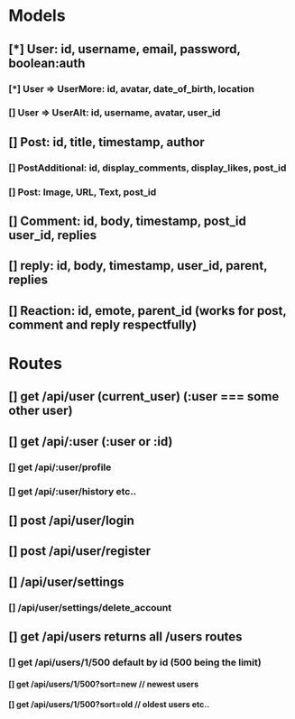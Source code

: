 # Models

## [*] User: id, username, email, password, boolean:auth
### [*] User => UserMore: id, avatar, date_of_birth, location
### [] User => UserAlt: id, username, avatar, user_id


## [] Post: id, title, timestamp, author
### [] PostAdditional: id, display_comments, display_likes, post_id 
### [] Post<Type>: Image, URL, Text, post_id

## [] Comment: id, body, timestamp, post_id user_id, replies
## [] reply: id, body, timestamp, user_id, parent, replies

## [] Reaction: id, emote, parent_id    (works for post, comment and reply respectfully)





# Routes

## [] get /api/user    (current_user) (:user === some other user)
## [] get /api/:user     (:user or :id)
### [] get /api/:user/profile
### [] get /api/:user/history   etc..

## [] post /api/user/login
## [] post /api/user/register


## [] /api/user/settings
### [] /api/user/settings/delete_account


## [] get /api/users     returns all /users routes
### [] get /api/users/1/500  default by id  (500 being the limit)
#### [] get /api/users/1/500?sort=new   // newest users
#### [] get /api/users/1/500?sort=old   // oldest users    etc..

